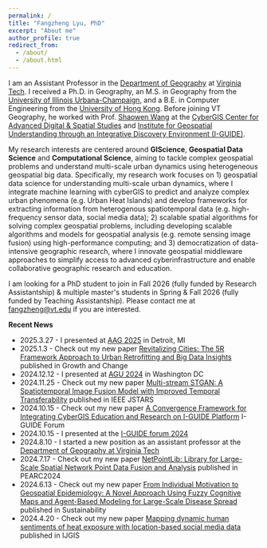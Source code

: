 ```yaml
---
permalink: /
title: "Fangzheng Lyu, PhD"
excerpt: "About me"
author_profile: true
redirect_from: 
  - /about/
  - /about.html
---
```


I am an Assistant Professor in the [Department of Geography](https://geography.vt.edu/) at [Virginia Tech](https://www.vt.edu/). I received a Ph.D. in Geography, an M.S. in Geography from the [University of Illinois Urbana-Champaign](https://illinois.edu/), and a B.E. in Computer Engineering from the [University of Hong Kong](https://www.hku.hk/). Before joining VT Geography, he worked with Prof. [Shaowen Wang](https://ggis.illinois.edu/directory/profile/shaowen) at the [CyberGIS Center for Advanced Digital & Spatial Studies](https://cybergis.illinois.edu/) and [Institute for Geospatial Understanding through an Integrative Discovery Environment (I-GUIDE)](https://i-guide.io/).

My research interests are centered around **GIScience**, **Geospatial Data Science** and **Computational Science**, aiming to tackle complex geospatial problems and understand multi-scale urban dynamics using heterogeneous geospatial big data. Specifically, my research work focuses on 1) geospatial data science for understanding multi-scale urban dynamics, where I integrate machine learning with cyberGIS to predict and analyze complex urban phenomena (e.g. Urban Heat Islands) and develop frameworks for extracting information from heterogenous spatiotemporal data (e.g. high-frequency sensor data, social media data); 2) scalable spatial algorithms for solving complex geospatial problems, including developing scalable algorithms and models for geospatial analysis (e.g. remote sensing image fusion) using high-performance computing; and 3) democratization of data-intensive geographic research, where I innovate geospatial middleware approaches to simplify access to advanced cyberinfrastructure and enable collaborative geographic research and education.

I am looking for a PhD student to join in Fall 2026 (fully funded by Research Assistantship) & multiple master's students in Spring & Fall 2026 (fully funded by Teaching Assistantship). Please contact me at fangzheng@vt.edu if you are interested.

**Recent News**

- 2025.3.27 - I presented at [AAG 2025](https://www.aag.org/events/aag2025/) in Detroit, MI
- 2025.1.3 - Check out my new paper [Revitalizing Cities: The 5R Framework Approach to Urban Retrofitting and Big Data Insights](https://onlinelibrary.wiley.com/doi/full/10.1111/grow.70018) published in Growth and Change
- 2024.12.12 - I presented at [AGU 2024](https://www.agu.org/annual-meeting) in Washington DC
- 2024.11.25 - Check out my new paper [Multi-stream STGAN: A Spatiotemporal Image Fusion Model with Improved Temporal Transferability](https://ieeexplore.ieee.org/abstract/document/10767408) published in IEEE JSTARS
- 2024.10.15 - Check out my new paper [A Convergence Framework for Integrating CyberGIS Education and Research on I-GUIDE Platform](https://docs.lib.purdue.edu/iguide/2024/presentations/1/) I-GUIDE Forum
- 2024.10.15 - I presented at the [I-GUIDE forum 2024](https://i-guide.io/forum/forum-2024/)
- 2024.8.10 - I started a new position as an assistant professor at the [Department of Geography at Virginia Tech](https://geography.vt.edu/)
- 2024.7.17 - Check out my new paper [NetPointLib: Library for Large-Scale Spatial Network Point Data Fusion and Analysis](https://dl.acm.org/doi/abs/10.1145/3626203.3670615) published in PEARC2024
- 2024.6.13 - Check out my new paper [From Individual Motivation to Geospatial Epidemiology: A Novel Approach Using Fuzzy Cognitive Maps and Agent-Based Modeling for Large-Scale Disease Spread](https://www.mdpi.com/2071-1050/16/12/5036) published in Sustainability
- 2024.4.20 - Check out my new paper [Mapping dynamic human sentiments of heat exposure with location-based social media data
](https://www.tandfonline.com/doi/abs/10.1080/13658816.2024.2343063) published in IJGIS
